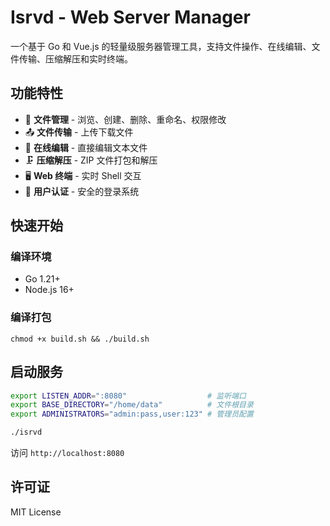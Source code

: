 # Isrvd - Web Server Manager

一个基于 Go 和 Vue.js 的轻量级服务器管理工具，支持文件操作、在线编辑、文件传输、压缩解压和实时终端。

## 功能特性

- 📁 **文件管理** - 浏览、创建、删除、重命名、权限修改
- 📤 **文件传输** - 上传下载文件
- 📝 **在线编辑** - 直接编辑文本文件
- 🗜️ **压缩解压** - ZIP 文件打包和解压
- 🖥️ **Web 终端** - 实时 Shell 交互
- 🔐 **用户认证** - 安全的登录系统

## 快速开始

### 编译环境

- Go 1.21+
- Node.js 16+

### 编译打包

```shell
chmod +x build.sh && ./build.sh
```

## 启动服务

```bash
export LISTEN_ADDR=":8080"                  # 监听端口
export BASE_DIRECTORY="/home/data"          # 文件根目录
export ADMINISTRATORS="admin:pass,user:123" # 管理员配置

./isrvd
```

访问 `http://localhost:8080`

## 许可证

MIT License
